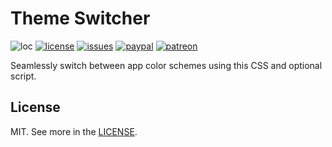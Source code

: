 # Theme Switcher
![loc](https://tokei.rs/b1/github/nektro/theme_switcher)
[![license](https://img.shields.io/github/license/nektro/theme_switcher.svg)](https://github.com/nektro/theme_switcher/blob/master/LICENSE)
[![issues](https://img.shields.io/github/issues/nektro/theme_switcher.svg)](https://github.com/nektro/theme_switcher/issues)
[![paypal](https://img.shields.io/badge/donate-paypal-blue.svg?logo=paypal)](https://www.paypal.me/nektro)
[![patreon](https://img.shields.io/badge/donate-patreon-orange.svg?logo=patreon)](https://www.patreon.com/nektro)

Seamlessly switch between app color schemes using this CSS and optional script.

## License
MIT. See more in the [LICENSE](LICNSE]).
